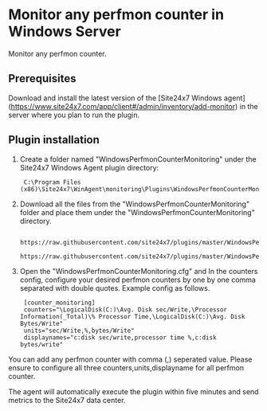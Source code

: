 # Monitor any perfmon counter in Windows Server

Monitor any perfmon counter.

	
## **Prerequisites**

Download and install the latest version of the [Site24x7 Windows agent] (https://www.site24x7.com/app/client#/admin/inventory/add-monitor) in the server where you plan to run the plugin.

## **Plugin installation**

1. Create a folder named "WindowsPerfmonCounterMonitoring" under the Site24x7 Windows Agent plugin directory:

		C:\Program Files (x86)\Site24x7\WinAgent\monitoring\Plugins\WindowsPerfmonCounterMonitoring

2. Download all the files from the "WindowsPerfmonCounterMonitoring" folder and place them under the "WindowsPerfmonCounterMonitoring" directory.

		https://raw.githubusercontent.com/site24x7/plugins/master/WindowsPerfmonCounterMonitoring/WindowsPerfmonCounterMonitoring.ps1
		https://raw.githubusercontent.com/site24x7/plugins/master/WindowsPerfmonCounterMonitoring/WindowsPerfmonCounterMonitoring.cfg
		
3. Open the "WindowsPerfmonCounterMonitoring.cfg" and In the counters config, configure your desired perfmon counters by one by one comma separated with double quotes. Example config as follows.

		[counter_monitoring]
		counters="\LogicalDisk(C:)\Avg. Disk sec/Write,\Processor Information(_Total)\% Processor Time,\LogicalDisk(C:)\Avg. Disk Bytes/Write"
		units="sec/Write,%,bytes/Write"
		displaynames="c:disk sec/write,processor time %,c:disk bytes/write"
		
  You can add any perfmon counter with comma (,) seperated value. Please ensure to configure all three counters,units,displayname for all perfmon counter. 

  The agent will automatically execute the plugin within five minutes and send metrics to the Site24x7 data center.


